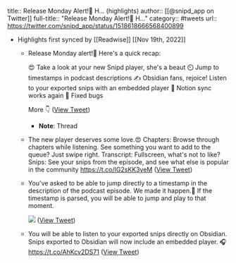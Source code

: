 title:: Release Monday Alert!🚨 H... (highlights)
author:: [[@snipd_app on Twitter]]
full-title:: "Release Monday Alert!🚨 H..."
category:: #tweets
url:: https://twitter.com/snipd_app/status/1518618666568400899

- Highlights first synced by [[Readwise]] [[Nov 19th, 2022]]
	- Release Monday alert!🚨 Here's a quick recap:
	  
	  😍 Take a look at your new Snipd player, she's a beaut
	  ⏲️ Jump to timestamps in podcast descriptions
	  ✍️ Obsidian fans, rejoice! Listen to your exported snips with an embedded player
	  🔧 Notion sync works again
	  👾 Fixed bugs 
	  
	  More 👇 ([View Tweet](https://twitter.com/snipd_app/status/1518618666568400899))
		- **Note**: Thread
	- The new player deserves some love.😍 
	  Chapters: Browse through chapters while listening. See something you want to add to the queue? Just swipe right.
	  Transcript: Fullscreen, what's not to like?
	  Snips: See your snips from the episode, and see what else is popular in the community https://t.co/IG2sKK3yeM ([View Tweet](https://twitter.com/snipd_app/status/1518618675607379973))
	- You've asked to be able to jump directly to a timestamp in the description of the podcast episode. We made it happen.🙌 If the timestamp is parsed, you will be able to jump and play to that moment. 
	  
	  ![](https://pbs.twimg.com/media/FRM0fFAWQAA2QUX.jpg) ([View Tweet](https://twitter.com/snipd_app/status/1518618680644579330))
	- You will be able to listen to your exported snips directly on Obsidian. Snips exported to Obsidian will now include an embedded player. 🎧 https://t.co/AhKcv2DS71 ([View Tweet](https://twitter.com/snipd_app/status/1518618690157228033))